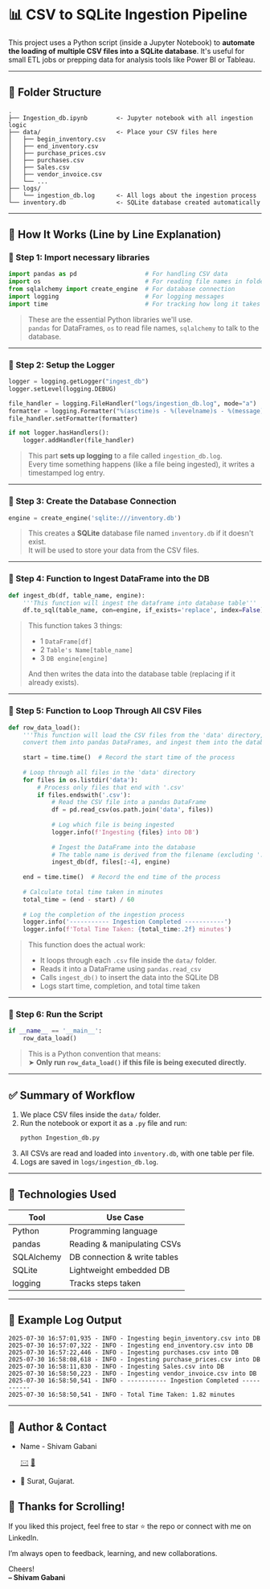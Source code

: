 # 📊 CSV to SQLite Ingestion Pipeline

<p align = 'justify'>

This project uses a Python script (inside a Jupyter Notebook) to **automate the loading of multiple CSV files into a SQLite database**. It's useful for small ETL jobs or prepping data for analysis tools like Power BI or Tableau.</p>

---

## 📁 Folder Structure

```plaintext
.
├── Ingestion_db.ipynb        <- Jupyter notebook with all ingestion logic
├── data/                     <- Place your CSV files here
│   ├── begin_inventory.csv
│   ├── end_inventory.csv
│   ├── purchase_prices.csv
│   ├── purchases.csv
│   ├── Sales.csv
│   ├── vendor_invoice.csv
│   └── ...
├── logs/
│   └── ingestion_db.log      <- All logs about the ingestion process
└── inventory.db              <- SQLite database created automatically
```
---

## 🧠 How It Works (Line by Line Explanation)

### 🔹 Step 1: Import necessary libraries

```python
import pandas as pd                   # For handling CSV data
import os                             # For reading file names in folders
from sqlalchemy import create_engine  # For database connection
import logging                        # For logging messages
import time                           # For tracking how long it takes
```

> These are the essential Python libraries we'll use.  
> `pandas` for DataFrames, `os` to read file names, `sqlalchemy` to talk to the database.

---
### 🔹 Step 2: Setup the Logger

```python
logger = logging.getLogger("ingest_db")
logger.setLevel(logging.DEBUG)

file_handler = logging.FileHandler("logs/ingestion_db.log", mode="a")
formatter = logging.Formatter("%(asctime)s - %(levelname)s - %(message)s")
file_handler.setFormatter(formatter)

if not logger.hasHandlers():
    logger.addHandler(file_handler)
```

> This part **sets up logging** to a file called `ingestion_db.log`.  
> Every time something happens (like a file being ingested), it writes a timestamped log entry.

---
### 🔹 Step 3: Create the Database Connection

```python
engine = create_engine('sqlite:///inventory.db')
```

> This creates a **SQLite** database file named `inventory.db` if it doesn't exist.  
> It will be used to store your data from the CSV files.

---
### 🔹 Step 4: Function to Ingest DataFrame into the DB

```python
def ingest_db(df, table_name, engine):
    '''This function will ingest the dataframe into database table'''
    df.to_sql(table_name, con=engine, if_exists='replace', index=False)
```

> This function takes 3 things:
> - 1 `DataFrame[df]`
> - 2 `Table's Name[table_name]`
> - 3 `DB engine[engine]`
>  
> And then writes the data into the database table (replacing if it already exists).

---
### 🔹 Step 5: Function to Loop Through All CSV Files

```python
def row_data_load():
    '''This function will load the CSV files from the 'data' directory, 
    convert them into pandas DataFrames, and ingest them into the database.'''
    
    start = time.time()  # Record the start time of the process
    
    # Loop through all files in the 'data' directory
    for files in os.listdir('data'):
        # Process only files that end with '.csv'
        if files.endswith('.csv'):
            # Read the CSV file into a pandas DataFrame
            df = pd.read_csv(os.path.join('data', files))
            
            # Log which file is being ingested
            logger.info(f'Ingesting {files} into DB')
            
            # Ingest the DataFrame into the database
            # The table name is derived from the filename (excluding '.csv')
            ingest_db(df, files[:-4], engine)
    
    end = time.time()  # Record the end time of the process
    
    # Calculate total time taken in minutes
    total_time = (end - start) / 60
    
    # Log the completion of the ingestion process
    logger.info('----------- Ingestion Completed -----------')
    logger.info(f'Total Time Taken: {total_time:.2f} minutes')

```

> This function does the actual work:
> - It loops through each `.csv` file inside the `data/` folder.
> - Reads it into a DataFrame using `pandas.read_csv`
> - Calls `ingest_db()` to insert the data into the SQLite DB
> - Logs start time, completion, and total time taken

---
### 🔹 Step 6: Run the Script

```python
if __name__ == '__main__':
    row_data_load()
```

> This is a Python convention that means:  
> ➤ **Only run `row_data_load()` if this file is being executed directly.**

---
## ✅ Summary of Workflow

1. We place CSV files inside the `data/` folder.
2. Run the notebook or export it as a `.py` file and run:
   ```bash
   python Ingestion_db.py
   ```
3. All CSVs are read and loaded into `inventory.db`, with one table per file.
4. Logs are saved in `logs/ingestion_db.log`.

---
## 🔧 Technologies Used

| Tool         | Use Case                      |
|--------------|-------------------------------|
| Python       | Programming language           |
| pandas       | Reading & manipulating CSVs    |
| SQLAlchemy   | DB connection & write tables   |
| SQLite       | Lightweight embedded DB        |
| logging      | Tracks steps taken             |

---

## 📝 Example Log Output

```
2025-07-30 16:57:01,935 - INFO - Ingesting begin_inventory.csv into DB
2025-07-30 16:57:07,322 - INFO - Ingesting end_inventory.csv into DB
2025-07-30 16:57:22,446 - INFO - Ingesting purchases.csv into DB
2025-07-30 16:58:08,618 - INFO - Ingesting purchase_prices.csv into DB
2025-07-30 16:58:11,830 - INFO - Ingesting Sales.csv into DB
2025-07-30 16:58:50,223 - INFO - Ingesting vendor_invoice.csv into DB
2025-07-30 16:58:50,541 - INFO - ----------- Ingestion Completed -----------
2025-07-30 16:58:50,541 - INFO - Total Time Taken: 1.82 minutes
```

---

## 👤 Author & Contact

<ul>
  <li>Name - Shivam Gabani</li>
    
  [🖂](https://mail.google.com/mail/?view=cm&to=shivamgabani.744@outlook.com)
  [💬](https://www.linkedin.com/in/shivam-gabani-38192a36b/details/contact-info/)
  <li>📍 Surat, Gujarat.</li>
</ul>

## 🙌 Thanks for Scrolling!

If you liked this project, feel free to star ⭐ the repo or connect with me on LinkedIn.

I’m always open to feedback, learning, and new collaborations.

Cheers!  
**– Shivam Gabani**
